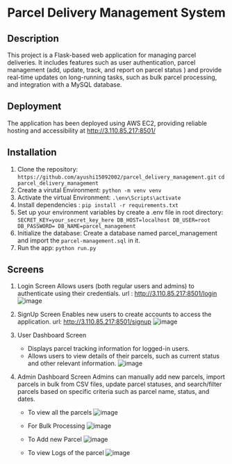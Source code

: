 # Parcel Delivery Management System

## Description
This project is a Flask-based web application for managing parcel deliveries. It includes features such as user authentication, parcel management (add, update, track, and report on parcel status ) and provide real-time updates on long-running tasks, such as bulk parcel processing, and integration with a MySQL database.

## Deployment 
The application has been deployed using AWS EC2, providing reliable hosting and accessibility at http://3.110.85.217:8501/

## Installation
1. Clone the repository: `https://github.com/ayushi15092002/parcel_delivery_management.git` `cd parcel_delivery_management`
2. Create a virutal Environment:  `python -m venv venv`
3. Activate the virtual Environment:  `.\env\Scripts\activate`
4. Install dependencies : `pip install -r requirements.txt`
5. Set up your environment variables by create a .env file in root directory:
    `SECRET_KEY=your_secret_key_here
     DB_HOST=localhost
     DB_USER=root
     DB_PASSWORD=
     DB_NAME=parcel_management`
6. Initialize the database:
   Create a database named parcel_management and import the `parcel-management.sql` in it. 
7. Run the app: `python run.py`
   
## Screens
1. Login Screen
   Allows users (both regular users and admins) to authenticate using their credentials.
   url : http://3.110.85.217:8501/login
   ![image](https://github.com/ayushi15092002/parcel_delivery_management/assets/87222543/d8b46edd-7d16-4e8d-9b67-af4c2eebd1bc)
   
2. SignUp Screen
   Enables new users to create accounts to access the application.
   url: http://3.110.85.217:8501/signup
   ![image](https://github.com/ayushi15092002/parcel_delivery_management/assets/87222543/4da4028d-af8f-4304-869b-4cfdcf94245b)

4. User Dashboard Screen
    - Displays parcel tracking information for logged-in users.
    - Allows users to view details of their parcels, such as current status and other relevant information.
    ![image](https://github.com/ayushi15092002/parcel_delivery_management/assets/87222543/f8b7ff1e-866e-422c-85d4-bdff3ce29de5)


5. Admin Dashboard Screen
    Admins can manually add new parcels, import parcels in bulk from CSV files, update parcel statuses, and search/filter parcels based on specific criteria such as parcel name, status,      and dates.
   
    - To view all the parcels 
       ![image](https://github.com/ayushi15092002/parcel_delivery_management/assets/87222543/de94714d-13f9-4b34-8b72-448402431556)
    
    - For Bulk Processing
      ![image](https://github.com/ayushi15092002/parcel_delivery_management/assets/87222543/a04328b6-741f-4ac6-b2cf-7cf438d69c49)
      
    - To Add new Parcel
      ![image](https://github.com/ayushi15092002/parcel_delivery_management/assets/87222543/6d3bbe30-2a94-45b4-b228-13bc55465ef2)
    
    - To view Logs of the parcel
      ![image](https://github.com/ayushi15092002/parcel_delivery_management/assets/87222543/b18f21c3-90aa-4d45-80a5-bcb676ec8be8)
    

